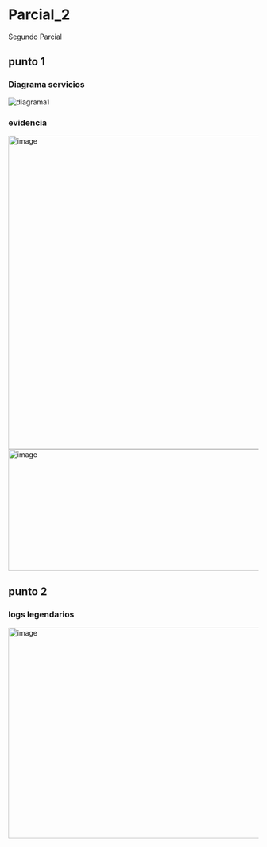 # Parcial_2
Segundo Parcial
## punto 1
### Diagrama servicios
![diagrama1](https://github.com/user-attachments/assets/08014d0f-b301-4135-95cc-4a0cfa58ec79)



### evidencia

<img width="866" height="629" alt="image" src="https://github.com/user-attachments/assets/39e1fafb-7a8e-46ce-aac5-15f7ce2154cf" />
<img width="652" height="244" alt="image" src="https://github.com/user-attachments/assets/7e5e1e41-05c9-44f5-8573-ed2b51128d98" />

## punto 2

### logs legendarios

<img width="827" height="423" alt="image" src="https://github.com/user-attachments/assets/9f379e1c-44fa-4ac1-8fa9-a234925883f9" />
